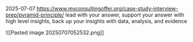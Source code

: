 2025-07-07
https://www.myconsultingoffer.org/case-study-interview-prep/pyramid-principle/
lead with your answer, support your answer with high level insights, back up your insights with data, analysis, and evidence

![[Pasted image 20250707052532.png]]